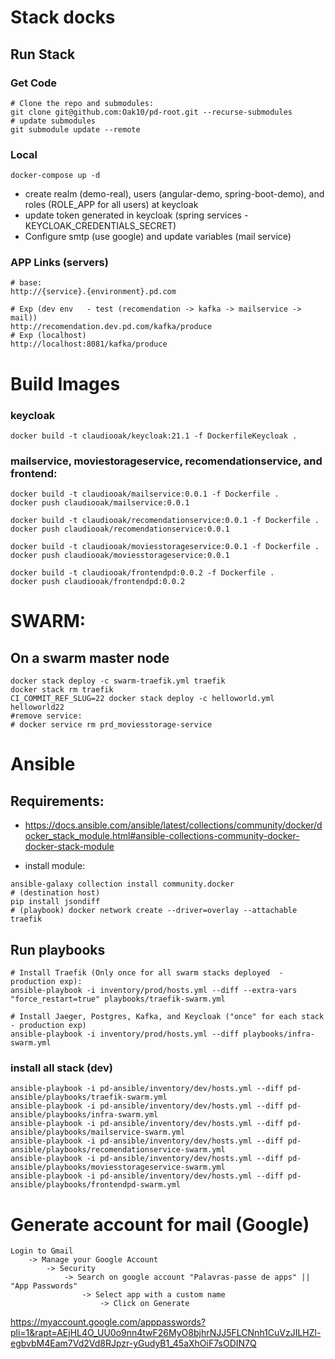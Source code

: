 # Stack docks

## Run Stack
### Get Code
```
# Clone the repo and submodules:
git clone git@github.com:Oak10/pd-root.git --recurse-submodules
# update submodules
git submodule update --remote
```

### Local
```
docker-compose up -d
```
- create realm (demo-real), users (angular-demo, spring-boot-demo), and roles (ROLE_APP for all users) at keycloak
- update token generated in keycloak (spring services - KEYCLOAK_CREDENTIALS_SECRET)
- Configure smtp (use google) and update variables (mail service)

### APP Links (servers)
```
# base: 
http://{service}.{environment}.pd.com

# Exp (dev env   - test (recomendation -> kafka -> mailservice -> mail))
http://recomendation.dev.pd.com/kafka/produce
# Exp (localhost)
http://localhost:8081/kafka/produce

```


# Build Images
### keycloak
```
docker build -t claudiooak/keycloak:21.1 -f DockerfileKeycloak .
```

### mailservice, moviestorageservice, recomendationservice, and frontend:
```
docker build -t claudiooak/mailservice:0.0.1 -f Dockerfile .
docker push claudiooak/mailservice:0.0.1

docker build -t claudiooak/recomendationservice:0.0.1 -f Dockerfile .
docker push claudiooak/recomendationservice:0.0.1

docker build -t claudiooak/moviesstorageservice:0.0.1 -f Dockerfile .
docker push claudiooak/moviesstorageservice:0.0.1

docker build -t claudiooak/frontendpd:0.0.2 -f Dockerfile .
docker push claudiooak/frontendpd:0.0.2
```

# SWARM:
## On a swarm master node
```
docker stack deploy -c swarm-traefik.yml traefik
docker stack rm traefik
CI_COMMIT_REF_SLUG=22 docker stack deploy -c helloworld.yml helloworld22
#remove service:
# docker service rm prd_moviesstorage-service
```
# Ansible
## Requirements:
- https://docs.ansible.com/ansible/latest/collections/community/docker/docker_stack_module.html#ansible-collections-community-docker-docker-stack-module

- install module:
```
ansible-galaxy collection install community.docker
# (destination host)
pip install jsondiff
# (playbook) docker network create --driver=overlay --attachable traefik 
```

## Run playbooks
```
# Install Traefik (Only once for all swarm stacks deployed  - production exp):
ansible-playbook -i inventory/prod/hosts.yml --diff --extra-vars "force_restart=true" playbooks/traefik-swarm.yml

# Install Jaeger, Postgres, Kafka, and Keycloak ("once" for each stack  - production exp)
ansible-playbook -i inventory/prod/hosts.yml --diff playbooks/infra-swarm.yml
```

### install all stack (dev)
```
ansible-playbook -i pd-ansible/inventory/dev/hosts.yml --diff pd-ansible/playbooks/traefik-swarm.yml 
ansible-playbook -i pd-ansible/inventory/dev/hosts.yml --diff pd-ansible/playbooks/infra-swarm.yml 
ansible-playbook -i pd-ansible/inventory/dev/hosts.yml --diff pd-ansible/playbooks/mailservice-swarm.yml 
ansible-playbook -i pd-ansible/inventory/dev/hosts.yml --diff pd-ansible/playbooks/recomendationservice-swarm.yml 
ansible-playbook -i pd-ansible/inventory/dev/hosts.yml --diff pd-ansible/playbooks/moviesstorageservice-swarm.yml 
ansible-playbook -i pd-ansible/inventory/dev/hosts.yml --diff pd-ansible/playbooks/frontendpd-swarm.yml 
```

# Generate account for mail (Google)
```
Login to Gmail 
    -> Manage your Google Account 
        -> Security 
            -> Search on google account "Palavras-passe de apps" || "App Passwords"
                -> Select app with a custom name 
                    -> Click on Generate
```

https://myaccount.google.com/apppasswords?pli=1&rapt=AEjHL4O_UU0o9nn4twF26MyO8bjhrNJJ5FLCNnh1CuVzJILHZl-egbvbM4Eam7Vd2Vd8RJpzr-yGudyB1_45aXhOiF7sODIN7Q



